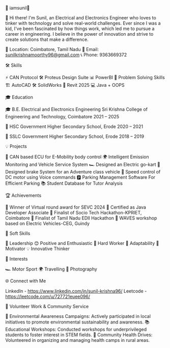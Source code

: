 🌟 iamsunil🌟

👋 Hi there! I'm Sunil, an Electrical and Electronics Engineer who loves to tinker with technology and solve real-world challenges. Ever since I was a kid, I've been fascinated by how things work, which led me to pursue a career in engineering. I believe in the power of innovation and strive to create solutions that make a difference.


📍 Location: Coimbatore, Tamil Nadu
📧 Email: sunilkrishnamoorthy96@gmail.com
📞 Phone: 9363669372

🛠️ Skills

⚡ CAN Protocol
🛠️ Proteus Design Suite
📊 PowerBI
🧩 Problem Solving Skills
🏗️ AutoCAD
🛠️ SolidWorks
🏢 Revit 2025
💻 Java + OOPS

🎓 Education

🎓 B.E. Electrical and Electronics Engineering
Sri Krishna College of Engineering and Technology, Coimbatore
2021 – 2025

🏫 HSC
Government Higher Secondary School, Erode
2020 – 2021

🏫 SSLC
Government Higher Secondary School, Erode
2018 – 2019

💡 Projects

🚗 CAN based ECU for E-Mobility body control
🌍 Intelligent Emission Monitoring and Vehicle Service System
🏎️ Designed an Electric go-kart
🚙 Designed brake System for an Adventure class vehicle
🎤 Speed control of DC motor using Voice commands
🅿️ Parking Management Software For Efficient Parking
📚 Student Database for Tutor Analysis

🏆 Achievements

🥇 Winner of Virtual round award for SEVC 2024
📜 Certified as Java Developer Associate
🏅 Finalist of Socio Tech Hackathon-KPRIET, Coimbatore
🏅 Finalist of Tamil Nadu EDII Hackathon
🌟 WAVES workshop based on Electric Vehicles-CEG, Guindy

🌟 Soft Skills

🧠 Leadership
😊 Positive and Enthusiastic
💪 Hard Worker
🌱 Adaptability
🎯 Motivator
💡 Innovative Thinker

🎯 Interests

🏎️ Motor Sport
🌍 Travelling
📸 Photography

🌐 Connect with Me

LinkedIn - https://www.linkedin.com/in/sunil-krishna96/
Leetcode - https://leetcode.com/u/727721euee096/

🤝 Volunteer Work & Community Service

🌱 Environmental Awareness Campaigns: Actively participated in local initiatives to promote environmental sustainability and awareness.
📚 Educational Workshops: Conducted workshops for underprivileged students to foster interest in STEM fields.
🏥 Community Health Drives: Volunteered in organizing and managing health camps in rural areas.
